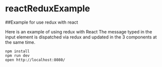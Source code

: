 # reactReduxExample

##Example for use redux with react

Here is an example of using redux with React
The message typed in the input element is dispatched via redux and updated in the 3 components at the same time.

```
npm install
npm run dev
open http://localhost:8080/
```
